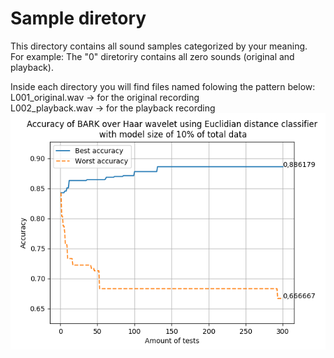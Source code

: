 
# Sample diretory 
This directory contains all sound samples categorized by your meaning.  
For example: The "0" diretoriry contains all zero sounds (original and playback).  
  
Inside each directory you will find files named folowing the pattern below:  
	L001_original.wav -> for the original recording  
	L002_playback.wav -> for the playback recording  
![Teste](./documentation/results/confusionMatrices/classifier_Euclidian_10.png "title") 
